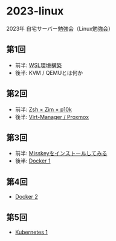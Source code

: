 # 2023-linux

2023年 自宅サーバー勉強会（Linux勉強会）

## 第1回
  - 前半: [WSL環境構築](https://1drv.ms/p/s!AiK7Qfi-Te74h4kQOc-EXxJEjTT9_A?e=kWSR4t)
  - 後半: KVM / QEMUとは何か

## 第2回 
  - 前半: [Zsh × Zim × p10k](https://1drv.ms/p/s!AiK7Qfi-Te74h4k54SlZFfSLQj9XGg?e=mN0PyG)
  - 後半: [Virt-Manager / Proxmox](https://1drv.ms/p/s!AiK7Qfi-Te74h4k_SxHOGJz6ZAWjFg?e=ale5lb)

## 第3回 
  - 前半: [Misskeyをインストールしてみる](https://1drv.ms/p/s!AiK7Qfi-Te74h4l50t17NfeYU0bg9g?e=SmODWA)
  - 後半: [Docker 1](https://1drv.ms/p/s!AiK7Qfi-Te74h8ggbJM-BU37HB4bpw?e=ljHF4x)

## 第4回
  - [Docker 2](https://1drv.ms/p/s!AiK7Qfi-Te74h8hMWB3jO-Y1pr3pHQ?e=tiDXwZ)

## 第5回
  - [Kubernetes 1](https://1drv.ms/p/s!AiK7Qfi-Te74h8hXUUXL24xS9cGAkg?e=Nbj5ZD)
